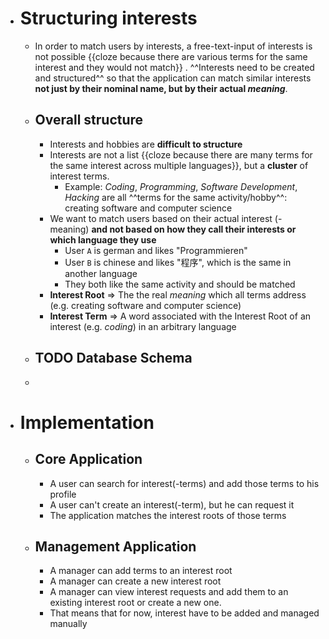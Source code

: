 - # Structuring interests
	- In order to match users by interests, a free-text-input of interests is not possible {{cloze because there are various terms for the same interest and they would not match}} . ^^Interests need to be created and structured^^ so that the application can match similar interests **not just by their nominal name, but by their actual _meaning_**.
	- ## Overall structure
		- Interests and hobbies are **difficult to structure**
		- Interests are not a list {{cloze because there are many terms for the same interest across multiple languages}}, but a **cluster** of interest terms.
			- Example: _Coding_, _Programming_, _Software Development_, _Hacking_ are all ^^terms for the same activity/hobby^^: creating software and computer science
		- We want to match users based on their actual interest (-meaning) **and not based on how they call their interests or which language they use**
			- User `A` is german and likes "Programmieren"
			- User `B` is chinese and likes "程序", which is the same in another language
			- They both like the same activity and should be matched
		- **Interest Root** => The the real _meaning_ which all terms address (e.g. creating software and computer science)
		- **Interest Term** => A word associated with the Interest Root of an interest (e.g. _coding_) in an arbitrary language
	- ## TODO Database Schema
	-
- # Implementation
	- ## Core Application
		- A user can search for interest(-terms) and add those terms to his profile
		- A user can't create an interest(-term), but he can request it
		- The application matches the interest roots of those terms
	- ## Management Application
		- A manager can add terms to an interest root
		- A manager can create a new interest root
		- A manager can view interest requests and add them to an existing interest root or create a new one.
		- That means that for now, interest have to be added and managed manually